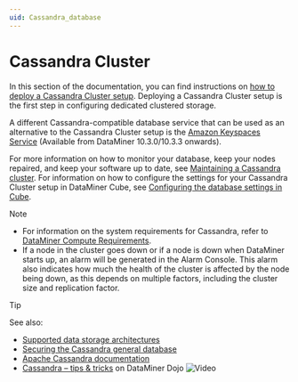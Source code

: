 ```yaml
---
uid: Cassandra_database
---
```


# Cassandra Cluster

In this section of the documentation, you can find instructions on [how to deploy a Cassandra Cluster setup](xref:Installing_Cassandra). Deploying a Cassandra Cluster setup is the first step in configuring dedicated clustered storage.

A different Cassandra-compatible database service that can be used as an alternative to the Cassandra Cluster setup is the [Amazon Keyspaces Service](xref:Amazon_Keyspaces_Service) (Available from DataMiner 10.3.0/10.3.3 onwards).

For more information on how to monitor your database, keep your nodes repaired, and keep your software up to date, see [Maintaining a Cassandra cluster](xref:Maintain_Cassandra_Cluster). For information on how to configure the settings for your Cassandra Cluster setup in DataMiner Cube, see [Configuring the database settings in Cube](xref:Configuring_the_database_settings_in_Cube).

> [!NOTE]
>
> - For information on the system requirements for Cassandra, refer to [DataMiner Compute Requirements](https://community.dataminer.services/dataminer-compute-requirements/).
> - If a node in the cluster goes down or if a node is down when DataMiner starts up, an alarm will be generated in the Alarm Console. This alarm also indicates how much the health of the cluster is affected by the node being down, as this depends on multiple factors, including the cluster size and replication factor.

> [!TIP]
> See also:
>
> - [Supported data storage architectures](xref:Supported_system_data_storage_architectures)
> - [Securing the Cassandra general database](xref:Security_Cassandra_general)
> - [Apache Cassandra documentation](https://cassandra.apache.org/doc/latest/)
> - [Cassandra – tips & tricks](https://community.dataminer.services/video/cassandra-tips-tricks/) on DataMiner Dojo ![Video](~/user-guide/images/video_Duo.png)
